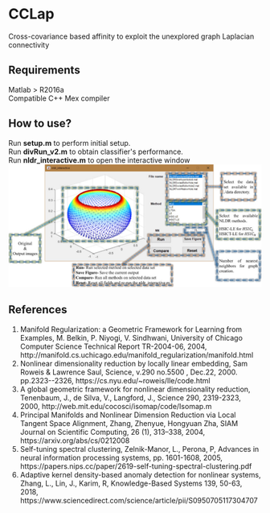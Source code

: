 # CCLap
Cross-covariance based affinity to exploit the unexplored graph Laplacian connectivity
## Requirements
Matlab > R2016a<br/>
Compatible C++ Mex compiler
## How to use?
Run **setup.m** to perform initial setup.<br/>
Run **divRun_v2.m** to obtain classifier's performance.<br/>
Run **nldr_interactive.m** to open the interactive window<br/><img src="HowTo.jpg"></img>
## References
<ol>
	<li>Manifold Regularization: a Geometric Framework for Learning from Examples, M. Belkin, P. Niyogi, V. Sindhwani, University of Chicago Computer Science Technical Report TR-2004-06, 2004, http://manifold.cs.uchicago.edu/manifold_regularization/manifold.html</li>
	<li>Nonlinear dimensionality reduction by locally linear embedding, Sam Roweis & Lawrence Saul, Science, v.290 no.5500 , Dec.22, 2000. pp.2323--2326, https://cs.nyu.edu/~roweis/lle/code.html</li>
	<li>A global geometric framework for nonlinear dimensionality reduction, Tenenbaum, J., de Silva, V., Langford, J., Science 290, 2319-2323, 2000, http://web.mit.edu/cocosci/isomap/code/Isomap.m</li>
	<li>Principal Manifolds and Nonlinear Dimension Reduction via Local Tangent Space Alignment, Zhang, Zhenyue, Hongyuan Zha, SIAM Journal on Scientific Computing, 26 (1), 313–338, 2004, https://arxiv.org/abs/cs/0212008</li>
	<li>Self-tuning spectral clustering, Zelnik-Manor, L., Perona, P, Advances in neural information processing systems, pp. 1601-1608, 2005, https://papers.nips.cc/paper/2619-self-tuning-spectral-clustering.pdf</li>
	<li>Adaptive kernel density-based anomaly detection for nonlinear systems, Zhang, L., Lin, J., Karim, R, Knowledge-Based Systems 139, 50-63, 2018, https://www.sciencedirect.com/science/article/pii/S0950705117304707</li>
</ol>
